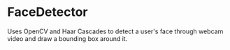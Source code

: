 # FaceDetector

Uses OpenCV and Haar Cascades to detect a user's face through webcam video and draw a bounding box around it.
